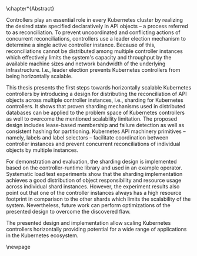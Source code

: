 \chapter*{Abstract}

Controllers play an essential role in every Kubernetes cluster by realizing the desired state specified declaratively in API objects – a process referred to as reconciliation.
To prevent uncoordinated and conflicting actions of concurrent reconciliations, controllers use a leader election mechanism to determine a single active controller instance.
Because of this, reconciliations cannot be distributed among multiple controller instances which effectively limits the system's capacity and throughput by the available machine sizes and network bandwidth of the underlying infrastructure.
I.e., leader election prevents Kubernetes controllers from being horizontally scalable.

This thesis presents the first steps towards horizontally scalable Kubernetes controllers by introducing a design for distributing the reconciliation of API objects across multiple controller instances, i.e., sharding for Kubernetes controllers.
It shows that proven sharding mechanisms used in distributed databases can be applied to the problem space of Kubernetes controllers as well to overcome the mentioned scalability limitation.
The proposed design includes lease-based membership and failure detection as well as consistent hashing for partitioning.
Kubernetes API machinery primitives – namely, labels and label selectors – facilitate coordination between controller instances and prevent concurrent reconciliations of individual objects by multiple instances.

For demonstration and evaluation, the sharding design is implemented based on the controller-runtime library and used in an example operator.
Systematic load test experiments show that the sharding implementation achieves a good distribution of object responsibility and resource usage across individual shard instances.
However, the experiment results also point out that one of the controller instances always has a high resource footprint in comparison to the other shards which limits the scalability of the system.
Nevertheless, future work can perform optimizations of the presented design to overcome the discovered flaw.

The presented design and implementation allow scaling Kubernetes controllers horizontally providing potential for a wide range of applications in the Kubernetes ecosystem.

\newpage
